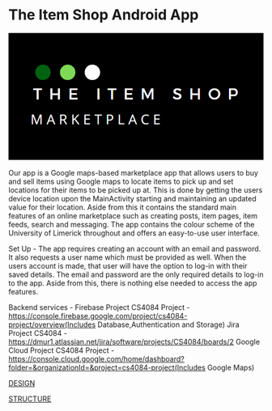 # The Item Shop Android App

  ![The Item Shop Logo](https://raw.githubusercontent.com/DarraghMurray/CS4084_Project/master/app/src/main/res/drawable/sample_logo.png)
  
  Our app is a Google maps-based marketplace app that allows users to buy and sell items using Google maps to locate items to pick up
and set locations for their items to be picked up at. This is done by getting the users device location upon the MainActivity starting and maintaining an updated value for their location. Aside from this it contains the standard main features of an online marketplace such as creating posts, item pages, item feeds, search and messaging. The app contains the colour scheme of the University of Limerick throughout and offers an easy-to-use user interface.

Set Up -
     The app requires creating an account with an email and password. It also requests a user name which
     must be provided as well. When the users account is made, that user will have the option to log-in with their saved details. The email and password are the only required        details to log-in to the app.
     Aside from this, there is nothing else needed to access the app features.
     
Backend services  -
      Firebase Project CS4084 Project - https://console.firebase.google.com/project/cs4084-project/overview(Includes Database,Authentication and Storage)
      Jira Project CS4084 - https://dmur1.atlassian.net/jira/software/projects/CS4084/boards/2
      Google Cloud Project CS4084 Project - https://console.cloud.google.com/home/dashboard?folder=&organizationId=&project=cs4084-project(Includes Google Maps)

[DESIGN](design.md)

[STRUCTURE](structure.md)
